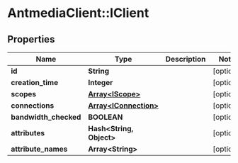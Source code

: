 # AntmediaClient::IClient

## Properties
Name | Type | Description | Notes
------------ | ------------- | ------------- | -------------
**id** | **String** |  | [optional] 
**creation_time** | **Integer** |  | [optional] 
**scopes** | [**Array&lt;IScope&gt;**](IScope.md) |  | [optional] 
**connections** | [**Array&lt;IConnection&gt;**](IConnection.md) |  | [optional] 
**bandwidth_checked** | **BOOLEAN** |  | [optional] 
**attributes** | **Hash&lt;String, Object&gt;** |  | [optional] 
**attribute_names** | **Array&lt;String&gt;** |  | [optional] 


